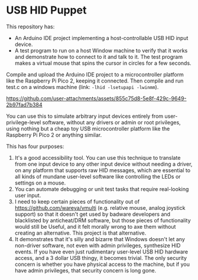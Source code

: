 # USB HID Puppet

This repository has:
- An Arduino IDE project implementing a host-controllable USB HID input device.
- A test program to run on a host Window machine to verify that it works and demonstrate how to connect to it and talk to it. The test program makes a virtual mouse that spins the cursor in circles for a few seconds.

Compile and upload the Arduino IDE project to a microcontroller platform like the Raspberry Pi Pico 2, keeping it connected. Then compile and run test.c on a windows machine (link: `-lhid -lsetupapi -lwinmm`).

https://github.com/user-attachments/assets/855c75d8-5e8f-429c-9649-2b97fad7b384

You can use this to simulate arbitrary input devices entirely from user-privilege-level software, without any drivers or admin or root privileges, using nothing but a cheap toy USB microcontroller platform like the Raspberry Pi Pico 2 or anything similar.

This has four  purposes:

1) It's a good accessibility tool. You can use this technique to translate from one input device to any other input device without needing a driver, on any platform that supports raw HID messages, which are essential to all kinds of mundane user-level software like controlling the LEDs or settings on a mouse.
2) You can automate debugging or unit test tasks that require real-looking user input.
3) I need to keep certain pieces of functionality out of https://github.com/wareya/vmulti (e.g. relative mouse, analog joystick support) so that it doesn't get used by badware developers and blacklisted by anticheat/DRM software, but those pieces of functionality would still be Useful, and it felt morally wrong to axe them without creating an alternative. This project is that alternative.
4) It demonstrates that it's silly and bizarre that Windows doesn't let any non-driver software, not even with admin privileges, synthesize HID events. If you have even just rudimentary user-level USB HID hardware access, and a 3 dollar USB thingy, it becomes trivial. The only security concern is whether you have physical access to the machine, but if you have admin privileges, that security concern is long gone.
